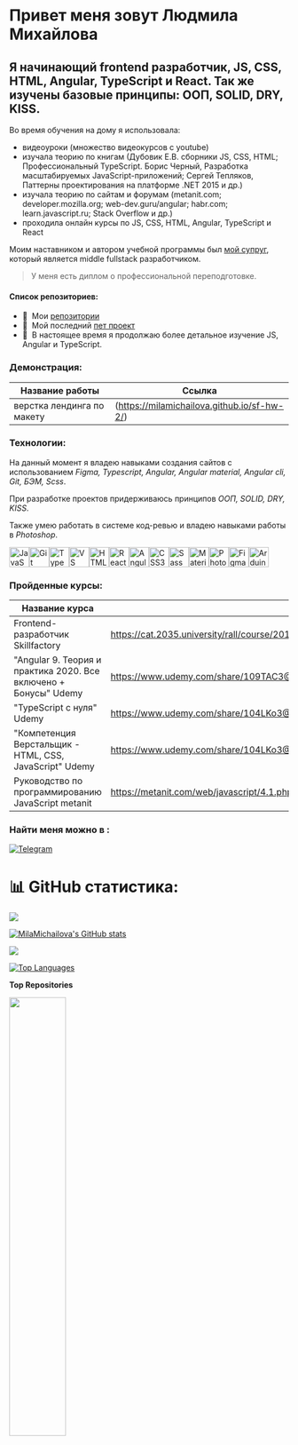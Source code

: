 Привет меня зовут Людмила Михайлова
===================================

Я начинающий frontend разработчик, JS, CSS, HTML, Angular, TypeScript и React.
Так же изучены базовые принципы: ООП, SOLID, DRY, KISS.
------------------------------------------------------------------------------

Во время обучения на дому я использовала:

- видеоуроки (множество видеокурсов с youtube)  
- изучала теорию по книгам  (Дубовик Е.В. сборники JS, CSS, HTML;  Профессиональный TypeScript. Борис Черный, Разработка масштабируемых JavaScript-приложений; Сергей Тепляков, Паттерны проектирования на платформе .NET 2015 и др.)  
- изучала теорию по сайтам и форумам   (metanit.com; developer.mozilla.org; web-dev.guru/angular; habr.com; learn.javascript.ru; Stack Overflow и др.)  
- проходила онлайн курсы по JS, CSS, HTML, Angular, TypeScript и React  

Моим наставником и автором учебной программы был [мой супруг](https://github.com/feeshka), который является middle fullstack разработчиком. 

> У меня есть диплом о профессиональной переподготовке.

 #### Cписок репозиториев: 
 * 🚀  Мои [репозитории](http://github.com/MilaMichailova?tab=repositories)
 * 🚀  Мой последний [пет проект](https://github.com/MilaMichailova/haosNo)
 * 🧠  В настоящее время я продолжаю более детальное изучение JS, Angular и TypeScript.


### Демонстрация:
| Название работы  | Ссылка |
| ------------- | ------------- |
|  верстка лендинга по макету  |  (https://milamichailova.github.io/sf-hw-2/) |


### Технологии:
На данный момент я владею навыками создания сайтов с использованием *Figma, Typescript, Angular, Angular material, Angular cli, Git, БЭМ, Scss*. 

При разработке проектов придерживаюсь принципов *ООП, SOLID, DRY, KISS*. 

Также умею работать в системе код-ревью и владею навыками работы в *Photoshop*. 


<p align="left">
<a href="https://developer.mozilla.org/en-US/docs/Web/JavaScript" target="_blank" rel="noreferrer"><img src="https://raw.githubusercontent.com/danielcranney/readme-generator/main/public/icons/skills/javascript-colored.svg" width="36" height="36" alt="JavaScript" /></a><a href="https://git-scm.com/" target="_blank" rel="noreferrer"><img src="https://raw.githubusercontent.com/danielcranney/readme-generator/main/public/icons/skills/git-colored.svg" width="36" height="36" alt="Git" /></a><a href="https://www.typescriptlang.org/" target="_blank" rel="noreferrer"><img src="https://raw.githubusercontent.com/danielcranney/readme-generator/main/public/icons/skills/typescript-colored.svg" width="36" height="36" alt="TypeScript" /></a><a href="https://code.visualstudio.com/" target="_blank" rel="noreferrer"><img src="https://raw.githubusercontent.com/danielcranney/readme-generator/main/public/icons/skills/visualstudiocode.svg" width="36" height="36" alt="VS Code" /></a><a href="https://developer.mozilla.org/en-US/docs/Glossary/HTML5" target="_blank" rel="noreferrer"><img src="https://raw.githubusercontent.com/danielcranney/readme-generator/main/public/icons/skills/html5-colored.svg" width="36" height="36" alt="HTML5" /></a><a href="https://reactjs.org/" target="_blank" rel="noreferrer"><img src="https://raw.githubusercontent.com/danielcranney/readme-generator/main/public/icons/skills/react-colored.svg" width="36" height="36" alt="React" /></a><a href="https://angular.io/" target="_blank" rel="noreferrer"><img src="https://raw.githubusercontent.com/danielcranney/readme-generator/main/public/icons/skills/angularjs-colored.svg" width="36" height="36" alt="Angular" /></a><a href="https://www.w3.org/TR/CSS/#css" target="_blank" rel="noreferrer"><img src="https://raw.githubusercontent.com/danielcranney/readme-generator/main/public/icons/skills/css3-colored.svg" width="36" height="36" alt="CSS3" /></a><a href="https://sass-lang.com/" target="_blank" rel="noreferrer"><img src="https://raw.githubusercontent.com/danielcranney/readme-generator/main/public/icons/skills/sass-colored.svg" width="36" height="36" alt="Sass" /></a><a href="https://mui.com/" target="_blank" rel="noreferrer"><img src="https://raw.githubusercontent.com/danielcranney/readme-generator/main/public/icons/skills/materialui-colored.svg" width="36" height="36" alt="Material UI" /></a><a href="https://www.adobe.com/uk/products/photoshop.html" target="_blank" rel="noreferrer"><img src="https://raw.githubusercontent.com/danielcranney/readme-generator/main/public/icons/skills/photoshop-colored.svg" width="36" height="36" alt="Photoshop" /></a><a href="https://www.figma.com/" target="_blank" rel="noreferrer"><img src="https://raw.githubusercontent.com/danielcranney/readme-generator/main/public/icons/skills/figma-colored.svg" width="36" height="36" alt="Figma" /></a><a href="https://store.arduino.cc/?gclid=Cj0KCQjw2eilBhCCARIsAG0Pf8uueBifykWcsSS4LPESeGQfxGVKJYnzV7bz471XfknQJy_1VINVWM8aAkLtEALw_wcB" target="_blank" rel="noreferrer"><img src="https://raw.githubusercontent.com/danielcranney/readme-generator/main/public/icons/skills/arduino-colored.svg" width="36" height="36" alt="Arduino" /></a>
</p>



### Пройденные курсы:
| Название курса  | Ссылка |
| ------------- | ------------- |
| Frontend-разработчик Skillfactory | https://cat.2035.university/rall/course/20166/?_ga=2.169606881.1159068502.1714647785-1731132110.1713252190  |
| "Angular 9. Теория и практика 2020. Все включено + Бонусы" Udemy  | https://www.udemy.com/share/109TAC3@SNRHjQz0S7zBMuk-svrmvAcztU_jL06GI3P8oa5CxeIOvZvoOIh8Ac4lx9ZXIvqbBw==/  |
| "TypeScript с нуля" Udemy | https://www.udemy.com/share/104LKo3@8LJoD2CR4ROP2WAZ39i5E8iFbKg2KdBfc1Tn03DupC7VJnuGX1W3A6u9Vbh4Xrw4mQ==/  |
| "Компетенция Верстальщик - HTML, CSS, JavaScript"  Udemy | https://www.udemy.com/share/104LKo3@8LJoD2CR4ROP2WAZ39i5E8iFbKg2KdBfc1Tn03DupC7VJnuGX1W3A6u9Vbh4Xrw4mQ==/ |
| Руководство по программированию JavaScript  metanit | https://metanit.com/web/javascript/4.1.php |




### Найти меня можно в :
[![Telegram](https://img.shields.io/badge/-telegram-red?color=white&logo=Telegram&logoColor=black)](https://t.me/Fumill)


# 📊 GitHub статистика:

<a href="https://www.github.com/MilaMichailova" target="_blank" rel="noreferrer"><img
src="https://img.shields.io/github/followers/MilaMichailova?logo=github&style=for-the-badge&color=0891b2&labelColor=1c1917" /></a>

<a href="http://www.github.com/MilaMichailova"><img src="https://github-readme-stats.vercel.app/api?username=MilaMichailova&show_icons=true&hide=&count_private=true&title_color=0891b2&text_color=ffffff&icon_color=0891b2&bg_color=1c1917&hide_border=true&show_icons=true" alt="MilaMichailova's GitHub stats" /></a>

<a href="http://www.github.com/MilaMichailova"><img src="https://github-readme-streak-stats.herokuapp.com/?user=MilaMichailova&stroke=ffffff&background=1c1917&ring=0891b2&fire=0891b2&currStreakNum=ffffff&currStreakLabel=0891b2&sideNums=ffffff&sideLabels=ffffff&dates=ffffff&hide_border=true" /></a>

<a href="https://github.com/MilaMichailova" align="left"><img src="https://github-readme-stats.vercel.app/api/top-langs/?username=MilaMichailova&langs_count=10&title_color=0891b2&text_color=ffffff&icon_color=0891b2&bg_color=1c1917&hide_border=true&locale=en&custom_title=Top%20%Languages" alt="Top Languages" /></a>

<b>Top Repositories</b>

<div width="100%" align="center"><a href="https://github.com/MilaMichailova/haosNo" align="left"><img align="left" width="45%" src="https://github-readme-stats.vercel.app/api/pin/?username=MilaMichailova&repo=haosNo&title_color=0891b2&text_color=ffffff&icon_color=0891b2&bg_color=1c1917&hide_border=true&locale=en" /></a></div><br /><br /><br /><br /><br /><br /><br />
